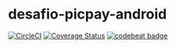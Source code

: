 # desafio-picpay-android
[![CircleCI](https://circleci.com/gh/pedrohfp/desafio-picpay-android.svg?style=svg)](https://circleci.com/gh/pedrohfp/desafio-picpay-android)
[![Coverage Status](https://coveralls.io/repos/github/pedrohfp/desafio-picpay-android/badge.svg?branch=develop)](https://coveralls.io/github/pedrohfp/desafio-picpay-android?branch=develop)
[![codebeat badge](https://codebeat.co/badges/ea0e601f-2c77-461d-893a-4a14154774a8)](https://codebeat.co/projects/github-com-pedrohfp-desafio-picpay-android-master)
